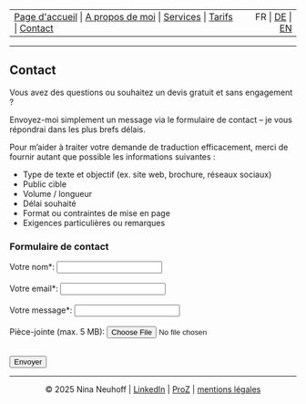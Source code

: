 <table width="100%">
<tr>
<td align="left">
<a href="index.html">Page d'accueil</a> |
<a href="about.html">A propos de moi</a> |
<a href="services.html">Services</a> |
<a href="pricing.html">Tarifs</a> |
<a href="contact.html">Contact</a>
</td>
<td align="right">
FR | <a href="../de/index.html">DE</a> | <a href="../en/index.html">EN</a>
</td>
</tr>
</table>
<hr>

## Contact
Vous avez des questions ou souhaitez un devis gratuit et sans engagement ?

Envoyez-moi simplement un message via le formulaire de contact – je vous répondrai dans les plus brefs délais.

Pour m’aider à traiter votre demande de traduction efficacement, merci de fournir autant que possible les informations suivantes :

- Type de texte et objectif (ex. site web, brochure, réseaux sociaux)
- Public cible
- Volume / longueur
- Délai souhaité
- Format ou contraintes de mise en page
- Exigences particulières ou remarques

### Formulaire de contact
<form 
  action="https://formie.io/form/9a26129f-18ff-4796-b5f5-30694e5f0a55"
  method="POST"
  enctype="multipart/form-data"
>
  <label> 
    Votre nom*:
    <input type="text" name="name" required>
  </label>
  <br><br>

  <label> 
    Votre email*:
    <input type="email" name="email" required>
  </label>
  <br><br>

  <label> 
    Votre message*:
    <input type="message" name="message" required>
  </label>
  <br><br>

  <label> 
    Pièce-jointe (max. 5 MB):
    <input type="file" name="file">
  </label> 
  <br><br> 

  <button type="submit">Envoyer</button>
</form> 



<!-- Footer -->
<hr>
<p align="center">
&copy; 2025 Nina Neuhoff | <a href="http://www.linkedin.com/in/nina-neuhoff-32b162283">LinkedIn</a> | <a href="https://www.proz.com/translator/4180778">ProZ</a> | <a href="impressum.html">mentions légales</a>
</p>
